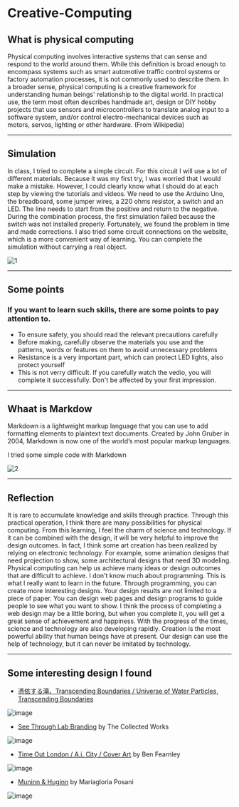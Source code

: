 # Creative-Computing
## What is physical computing
Physical computing involves interactive systems that can sense and respond to the world around them. While this definition is broad enough to encompass systems such as smart automotive traffic control systems or factory automation processes, it is not commonly used to describe them. In a broader sense, physical computing is a creative framework for understanding human beings' relationship to the digital world. In practical use, the term most often describes handmade art, design or DIY hobby projects that use sensors and microcontrollers to translate analog input to a software system, and/or control electro-mechanical devices such as motors, servos, lighting or other hardware. (From Wikipedia)
***
## Simulation
In class, I tried to complete a simple circuit. For this circuit I will use a lot of different materials. Because it was my first try, I was worried that I would make a mistake. However, I could clearly know what I should do at each step by viewing the tutorials and videos.
We need to use the Arduino Uno, the breadboard, some jumper wires, a 220 ohms resistor, a switch and an LED. The line needs to start from the positive and return to the negative. During the combination process, the first simulation failed because the switch was not installed properly. Fortunately, we found the problem in time and made corrections.
I also tried some circuit connections on the website, which is a more convenient way of learning. You can complete the simulation without carrying a real object.

![1](https://user-images.githubusercontent.com/93942115/141334953-c7c1a576-fc27-464e-8466-b7e8df880e47.JPG)
***
## Some points
### If you want to learn such skills, there are some points to pay attention to.
- To ensure safety, you should read the relevant precautions carefully
- Before making, carefully observe the materials you use and the patterns, words or features on them to avoid unnecessary problems
- Resistance is a very important part, which can protect LED lights, also protect yourself
- This is not verry difficult. If you carefully watch the vedio, you will complete it successfully. Don't be affected by your first impression.
***
## Whaat is Markdow
Markdown is a lightweight markup language that you can use to add formatting elements to plaintext text documents. Created by John Gruber in 2004, Markdown is now one of the world’s most popular markup languages.

I tried some simple code with Markdown

![2](https://user-images.githubusercontent.com/93942115/141335098-18efb718-24c7-44aa-9f25-b2aba71bbcfa.JPG)
***
## Reflection
It is rare to accumulate knowledge and skills through practice. Through this practical operation, I think there are many possibilities for physical computing. From this learning, I feel the charm of science and technology. If it can be combined with the design, it will be very helpful to improve the design outcomes.
In fact, I think some art creation has been realized by relying on electronic technology. For example, some animation designs that need projection to show, some architectural designs that need 3D modeling. Physical computing can help us achieve many ideas or design outcomes that are difficult to achieve.
I don't know much about programming. This is what I really want to learn in the future. Through programming, you can create more interesting designs. Your design results are not limited to a piece of paper. You can design web pages and design programs to guide people to see what you want to show. I think the process of completing a web design may be a little boring, but when you complete it, you will get a great sense of achievement and happiness.
With the progress of the times, science and technology are also developing rapidly. Creation is the most powerful ability that human beings have at present. Our design can use the help of technology, but it can never be imitated by technology.
***
## Some interesting design I found
- [憑依する滝、Transcending Boundaries / Universe of Water Particles, Transcending Boundaries](https://www.teamlab.art/jp/w/waterparticles-transcending/)

![image](https://www.teamlab.art/images/pc-l/14757)
- [See Through Lab Branding](https://thecollectedworks.com/project/see-through-lab/) by The Collected Works

![image](https://hbimg.huabanimg.com/d3eb56255d8484381d0c11e2e12ccd08410ea9ad14dd2-LSXU4T_fw658/format/webp)
- [Time Out London / A.i. City / Cover Art](https://www.behance.net/gallery/80065543/Time-Out-London-Ai-City-Cover-Art) by Ben Fearnley

![image](https://mir-s3-cdn-cf.behance.net/project_modules/fs/68ef5280065543.5cd5f0f6ec87a.jpg)
- [Muninn & Huginn](https://www.behance.net/gallery/20072985/Muninn-Huginn-bachelor-thesis-project) by Mariagloria Posani

![image](https://mir-s3-cdn-cf.behance.net/project_modules/fs/f4786220072985.562e50dcc5d46.jpg)


